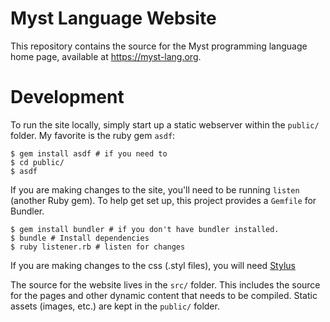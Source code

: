 # Myst Language Website

This repository contains the source for the Myst programming language home page, available at https://myst-lang.org.


# Development

To run the site locally, simply start up a static webserver within the `public/` folder. My favorite is the ruby gem `asdf`:

```shell
$ gem install asdf # if you need to
$ cd public/
$ asdf
```

If you are making changes to the site, you'll need to be running `listen` (another Ruby gem). To help get set up, this project provides a `Gemfile` for Bundler.

```shell
$ gem install bundler # if you don't have bundler installed.
$ bundle # Install dependencies
$ ruby listener.rb # listen for changes
```

If you are making changes to the css (.styl files), you will need [Stylus](http://stylus-lang.com/)


The source for the website lives in the `src/` folder. This includes the source for the pages and other dynamic content that needs to be compiled. Static assets (images, etc.) are kept in the `public/` folder.

